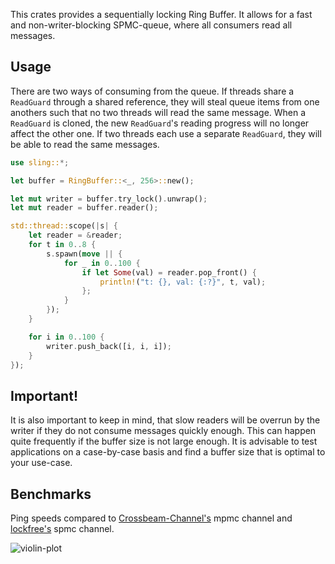 This crates provides a sequentially locking Ring Buffer. It allows for
a fast and non-writer-blocking SPMC-queue, where all consumers read all
messages.

## Usage

There are two ways of consuming from the queue. If threads share a
`ReadGuard` through a shared reference, they will steal
queue items from one anothers such that no two threads will read the
same message. When a `ReadGuard` is cloned, the new
`ReadGuard`'s reading progress will no longer affect the other
one. If two threads each use a separate `ReadGuard`, they
will be able to read the same messages.

```rust
use sling::*;

let buffer = RingBuffer::<_, 256>::new();

let mut writer = buffer.try_lock().unwrap();
let mut reader = buffer.reader();

std::thread::scope(|s| {
    let reader = &reader;
    for t in 0..8 {
        s.spawn(move || {
            for _ in 0..100 {
                if let Some(val) = reader.pop_front() {
                    println!("t: {}, val: {:?}", t, val);
                };
            }
        });
    }

    for i in 0..100 {
        writer.push_back([i, i, i]);
    }
});
```

## Important!

It is also important to keep in mind, that slow readers will be overrun by the writer if they
do not consume messages quickly enough. This can happen quite frequently if the buffer size is
not large enough. It is advisable to test applications on a case-by-case basis and find a
buffer size that is optimal to your use-case.

## Benchmarks

Ping speeds compared to [Crossbeam-Channel's](https://crates.io/crates/crossbeam-channel) mpmc
channel and [lockfree's](https://crates.io/crates/lockfree) spmc channel.

![violin-plot](<./target/criterion/reports/Bench\ Sling\ Ping\ Variable\ Threads/violin.svg>)
